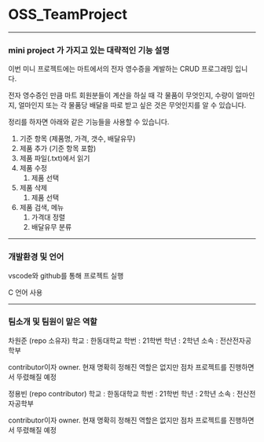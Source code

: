 # OSS_TeamProject

___
### mini project 가 가지고 있는 대략적인 기능 설명

이번 미니 프로젝트에는 마트에서의 전자 영수증을 계발하는 CRUD 프로그래밍 입니다.

전자 영수증인 만큼 마트 회원분들이 계산을 하실 때 각 물품이 무엇인지, 수량이 얼마인지, 얼마인지 또는 각 물품당 배달을 따로 받고 싶은 것은 무엇인지를 알 수 있습니다.

정리를 하자면 아래와 같은 기능들을 사용할 수 있습니다.

1. 기준 항목 (제품명, 가격, 갯수, 배달유무)
1. 제품 추가 (기준 항목 포함)
1. 제품 파일(.txt)에서 읽기
1. 제품 수정
    1. 제품 선택
1. 제품 삭제
    1. 제품 선택
1. 제품 검색, 메뉴
    1. 가격대 정렬
    1. 배달유무 분류

___
### 개발환경 및 언어

vscode와 github를 통해 프로젝트 실행

C 언어 사용
___
### 팀소개 및 팀원이 맡은 역할

차원준 (repo 소유자)
    학교 : 한동대학교
    학번 : 21학번
    학년 : 2학년
    소속 : 전산전자공학부
    
contributor이자 owner. 현재 명확히 정해진 역할은 없지만 점차 프로젝트를 진행하면서 뚜렸해질 예정

정용빈 (repo contributor)
    학교 : 한동대학교
    학번 : 21학번
    학년 : 2학년
    소속 : 전산전자공학부


contributor이자 owner. 현재 명확히 정해진 역할은 없지만 점차 프로젝트를 진행하면서 뚜렸해질 예정
